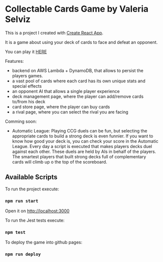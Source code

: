 # Collectable Cards Game by Valeria Selviz

This is a project I created with [Create React App](https://github.com/facebook/create-react-app).

It is a game about using your deck of cards to face and defeat an opponent.

You can play it [HERE](https://valselviz.github.io/cards/#/duel)

Features:

- backend on AWS Lambda + DynamoDB, that allows to persist the players games.
- a vast pool of cards where each card has its own unique stats and special effects
- an opponent AI that allows a single player experience
- deck management page, where the player can add/remove cards to/from his deck
- card store page, where the player can buy cards
- a rival page, where you can select the rival you are facing

Comming soon:

- Automatic League:
Playing CCG duels can be fun, but selecting the appropriate cards to build a strong deck is even funnier.
If you want to know how good your deck is, you can check your score in the Automatic League.
Every day a script is executed that makes players decks duel against each other.
These duels are held by AIs in behalf of the players.
The smartest players that built strong decks full of complementary cards will climb up o the top of the scoreboard.

## Available Scripts

To run the project execute:

### `npm run start`

Open it on [http://localhost:3000](http://localhost:3000)

To run the Jest tests execute:

### `npm test`

To deploy the game into github pages:

### `npm run deploy`